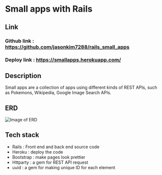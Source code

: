 # Small apps with Rails

## Link
### Github link : https://github.com/jasonkim7288/rails_small_apps
### Deploy link : https://smallapps.herokuapp.com/

## Description
Small apps are a collection of apps using different kinds of REST APIs, such as Pokemons, Wikipedia, Google Image Search APIs.

<!-- ![Image of OAuth](docs/OAuth.png) -->

## ERD
![Image of ERD](docs/[ERD]garage_sale.png)


## Tech stack
- Rails : Front end and back end source code
- Heroku : deploy the code
- Bootstrap : make pages look prettier
- Httparty : a gem for REST API request 
- uuid : a gem for making unique ID for each element